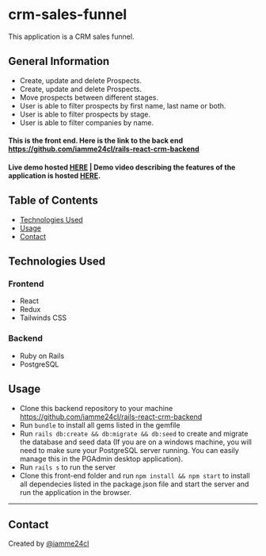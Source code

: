 # crm-sales-funnel
This application is a CRM sales funnel.
## General Information
- Create, update and delete Prospects.
- Create, update and delete Prospects.
- Move prospects between different stages.
- User is able to filter prospects by first name, last name or both.
- User is able to filter prospects by stage.
- User is able to filter companies by name.

#### This is the front end. Here is the link to the back end https://github.com/iamme24cl/rails-react-crm-backend

#### Live demo hosted [HERE](https://rails-react-crm.netlify.app/) | Demo video describing the features of the application is hosted [HERE](https://www.loom.com/share/25748eab68cd44a59f5422ab1fc85150?sharedAppSource=personal_library).

## Table of Contents
* [Technologies Used](#technologies-used)
* [Usage](#usage)
* [Contact](#contact)

## Technologies Used
### Frontend
* React
* Redux
* Tailwinds CSS
### Backend 
* Ruby on Rails
* PostgreSQL


## Usage
* Clone this backend repository to your machine  https://github.com/iamme24cl/rails-react-crm-backend
* Run `bundle` to install all gems listed in the gemfile
* Run `rails db:create && db:migrate && db:seed` to create and migrate the database and seed data (If you are on a windows machine, you will need to make sure your PostgreSQL server running. You can easily manage this in the PGAdmin desktop application).
* Run `rails s` to run the server
* Clone this front-end folder and run `npm install && npm start` to install all dependecies listed in the package.json file and start the server and run the application in the browser.

***

## Contact
Created by [@iamme24cl](https://github.com/iamme24cl) 
